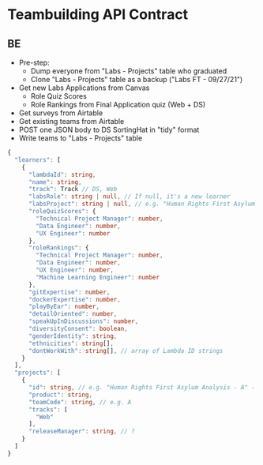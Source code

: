 # Teambuilding API Contract

## BE

- Pre-step:
  - Dump everyone from "Labs - Projects" table who graduated
  - Clone "Labs - Projects" table as a backup ("Labs FT - 09/27/21")
- Get new Labs Applications from Canvas
  - Role Quiz Scores
  - Role Rankings from Final Application quiz (Web + DS)
- Get surveys from Airtable
- Get existing teams from Airtable
- POST one JSON body to DS SortingHat in "tidy" format
- Write teams to "Labs - Projects" table

```Typescript
{
  "learners": [
    {
      "lambdaId": string,
      "name": string,
      "track": Track // DS, Web
      "labsRole": string | null, // If null, it's a new learner
      "labsProject": string | null, // e.g. "Human Rights First Asylum Analysis - A" – needs to correspond to project id
      "roleQuizScores": {
        "Technical Project Manager": number,
        "Data Engineer": number,
        "UX Engineer": number
      },
      "roleRankings": {
        "Technical Project Manager": number,
        "Data Engineer": number,
        "UX Engineer": number,
        "Machine Learning Engineer": number
      },
      "gitExpertise": number,
      "dockerExpertise": number,
      "playByEar": number,
      "detailOriented": number,
      "speakUpInDiscussions": number,
      "diversityConsent": boolean,
      "genderIdentity": string,
      "ethnicities": string[],
      "dontWorkWith": string[], // array of Lambda ID strings
    }
  ],
  "projects": [
    {
      "id": string, // e.g. "Human Rights First Asylum Analysis - A" - needs to correspond to learner.labsProject
      "product": string,
      "teamCode": string, // e.g. A
      "tracks": [
        "Web"
      ],
      "releaseManager": string, // ?
    }
  ]
}
```
